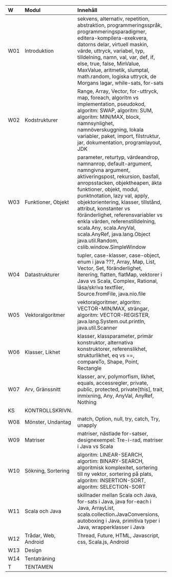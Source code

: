 | W   | Modul                | Innehåll |
|:----|:---------------------|:--|
| W01 | Introduktion         | sekvens, alternativ, repetition, abstraktion, programmeringsspråk, programmeringsparadigmer, editera-kompilera-exekvera, datorns delar, virtuell maskin, värde, uttryck, variabel, typ, tilldelning, namn, val, var, def, if, else, true, false, MinValue, MaxValue, aritmetik, slumptal, math.random, logiska uttryck, de Morgans lagar, while-sats, for-sats |
| W02 | Kodstrukturer        | Range, Array, Vector, for-uttryck, map, foreach, algoritm vs implementation, pseudokod, algoritm: SWAP, algoritm: SUM, algoritm: MIN/MAX, block, namnsynlighet, namnöverskuggning, lokala variabler, paket, import, filstruktur, jar, dokumentation, programlayout, JDK |
| W03 | Funktioner, Objekt   | parameter, returtyp, värdeandrop, namnanrop, default-argument, namngivna argument, aktiveringspost, rekursion, basfall, anropsstacken, objektheapen, äkta funktioner, objekt, modul, punktnotation, lazy val, apply, objektorientering, klasser, tillstånd, attribut, konstanter vs föränderlighet, referensvariabler vs enkla värden, referenstilldelning, scala.Any, scala.AnyVal, scala.AnyRef, java.lang.Object java.util.Random, cslib.window.SimpleWindow |
| W04 | Datastrukturer       | tupler, case-klasser, case-object, enum i java ???, Array, Map, List, Vector, Set, föränderlighet, iterering, flatten, flatMap, vektorer i Java vs Scala, Complex, Rational, läsa/skriva textfiler, Source.fromFile, java.nio.file |
| W05 | Vektoralgoritmer     | vektoralgoritmer, algoritm: VECTOR-MIN/MAX, strängar, algoritm: VECTOR-REGISTER, java.lang.System.out.println, java.util.Scanner |
| W06 | Klasser, Likhet      | klasser, klassparameter, primär konstruktor, alternativa konstruktorer, referenslikhet, strukturlikhet, eq vs ==, compareTo, Shape, Point, Rectangle |
| W07 | Arv, Gränssnitt      | klasser, arv, polymorfism, likhet, equals, accessregler, private, public, protected, private[this], trait, inmixning, Any, AnyVal, AnyRef, Nothing |
| KS  | KONTROLLSKRIVN.      |  |
| W08 | Mönster, Undantag    | match, Option, null, try, catch, Try, unapply |
| W09 | Matriser             | matriser, nästlade for-satser, designexempel: Tre-i-rad, matriser i Java vs Scala |
| W10 | Sökning, Sortering   | algoritm: LINEAR-SEARCH, algortim: BINARY-SEARCH, algoritmisk komplexitet, sortering till ny vektor, sortering på plats, algoritm: INSERTION-SORT, algoritm: SELECTION-SORT |
| W11 | Scala och Java       | skillnader mellan Scala och Java, for-sats i Java, java for-each i Java, ArrayList<Integer>, scala.collection.JavaConversions, autoboxing i Java, primitiva typer i Java, wrapperklasser i Java |
| W12 | Trådar, Web, Android | Thread, Future, HTML, Javascript, css, Scala.js, Android |
| W13 | Design               |  |
| W14 | Tentaträning         |  |
| T   | TENTAMEN             |  |